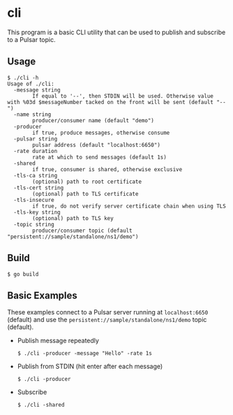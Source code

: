 cli
===

This program is a basic CLI utility that can be used to publish and subscribe to a Pulsar topic.

## Usage

```shell
$ ./cli -h
Usage of ./cli:
  -message string
    	If equal to '--', then STDIN will be used. Otherwise value with %03d $messageNumber tacked on the front will be sent (default "--")
  -name string
    	producer/consumer name (default "demo")
  -producer
    	if true, produce messages, otherwise consume
  -pulsar string
    	pulsar address (default "localhost:6650")
  -rate duration
    	rate at which to send messages (default 1s)
  -shared
    	if true, consumer is shared, otherwise exclusive
  -tls-ca string
    	(optional) path to root certificate
  -tls-cert string
    	(optional) path to TLS certificate
  -tls-insecure
    	if true, do not verify server certificate chain when using TLS
  -tls-key string
    	(optional) path to TLS key
  -topic string
    	producer/consumer topic (default "persistent://sample/standalone/ns1/demo")
```

## Build

```shell
$ go build
```

## Basic Examples

These examples connect to a Pulsar server running at `localhost:6650` (default) and use the `persistent://sample/standalone/ns1/demo` topic (default).

* Publish message repeatedly

    ```shell
    $ ./cli -producer -message "Hello" -rate 1s
    ```

* Publish from STDIN (hit enter after each message)

    ```shell
    $ ./cli -producer
    ```

* Subscribe

    ```shell
    $ ./cli -shared
    ```
